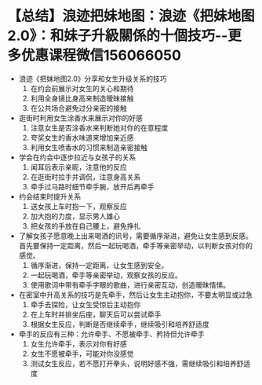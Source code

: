 # 【总结】浪迹把妹地图：浪迹《把妹地图2.0》：和妹子升級關係的十個技巧--更多优惠课程微信156066050

-   浪迹《把妹地图2.0》分享和女生升级关系的技巧
    1.  在约会前展示对女生的关心和期待
    2.  利用全身镜比身高来制造暧昧接触
    3.  在公共场合避免过分亲密的接触
-   逛街时利用女生涂香水来展示对你的好感
    1.  注意女生是否涂香水来判断她对你的在意程度
    2.  夸奖女生的香水味道来增加亲近感
    3.  利用女生喷香水的习惯来制造亲密接触
-   学会在约会中逐步拉近与女孩子的关系
    1.  闻耳后表示亲昵，注意他的反应
    2.  在逛街时拉手并调侃，注意身高关系
    3.  牵手过马路时细节牵手腕，放开后再牵手
-   约会结束时提升关系
    1.  送女孩上车时抱一下，观察反应
    2.  加大抱的力度，显示男人雄心
    3.  把女孩的手放在自己腰上，避免挣扎
-   了解女孩子愿意晚上出来喝酒的讯号，需要循序渐进，避免让女生感到反感。首先要保持一定距离，然后一起玩喝酒，牵手等亲密举动，以判断女孩对你的感觉。
    1.  循序渐进，保持一定距离，让女生感到安全。
    2.  一起玩喝酒，牵手等亲密举动，观察女孩的反应。
    3.  使用歌词中带有牵手字眼的歌曲，进行亲密互动，创造暧昧情愫。
-   在密室中升高关系的技巧是先牵手，然后让女生主动抱你，不要太明显或过急
    1.  牵手去探险，让女生受惊后主动抱你
    2.  在上车时并排坐后座，聊天后可以尝试牵手
    3.  根据女生反应，判断是否继续牵手，继续吸引和培养舒适度
-   牵手的反应有三种：允许牵手、不愿被牵手、矜持但允许牵手
    1.  女生允许牵手，表示对你有好感
    2.  女生不愿被牵手，可能对你没感觉
    3.  测试女生反应，若不愿打开拳头，说明好感不强，需继续吸引和培养舒适度